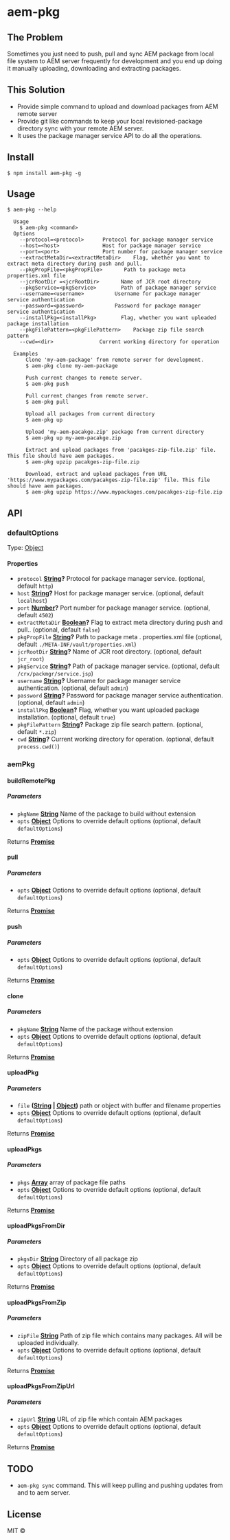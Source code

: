 # aem-pkg

## The Problem

Sometimes you just need to push, pull and sync AEM package from local file system to AEM server frequently for development and you end up doing it manually uploading, downloading and extracting packages.

## This Solution

-   Provide simple command to upload and download packages from AEM remote server
-   Provide git like commands to keep your local revisioned-package directory sync with your remote AEM server.
-   It uses the package manager service API to do all the operations.

## Install

    $ npm install aem-pkg -g

## Usage

    $ aem-pkg --help

      Usage
        $ aem-pkg <command>
      Options
      	--protocol=<protocol>      Protocol for package manager service
      	--host=<host>              Host for package manager service
      	--port=<port>              Port number for package manager service
      	--extractMetaDir=<extractMetaDir>    Flag, whether you want to extract meta directory during push and pull.
      	--pkgPropFile=<pkgPropFile>       Path to package meta properties.xml file
      	--jcrRootDir =<jcrRootDir>       Name of JCR root directory
      	--pkgService=<pkgService>        Path of package manager service
      	--username=<username>          Username for package manager service authentication
      	--password=<password>          Password for package manager service authentication
      	--installPkg=<installPkg>        Flag, whether you want uploaded package installation
      	--pkgFilePattern=<pkgFilePattern>    Package zip file search pattern
      	--cwd=<dir>               Current working directory for operation

      Examples
          Clone 'my-aem-package' from remote server for development.
          $ aem-pkg clone my-aem-package

          Push current changes to remote server.
          $ aem-pkg push

          Pull current changes from remote server.
          $ aem-pkg pull

          Upload all packages from current directory
          $ aem-pkg up

          Upload 'my-aem-pacakge.zip' package from current directory
          $ aem-pkg up my-aem-pacakge.zip

          Extract and upload packages from 'pacakges-zip-file.zip' file. This file should have aem packages.
          $ aem-pkg upzip pacakges-zip-file.zip

          Download, extract and upload packages from URL 'https://www.mypackages.com/pacakges-zip-file.zip' file. This file should have aem packages.
          $ aem-pkg upzip https://www.mypackages.com/pacakges-zip-file.zip

## API

<!-- Generated by documentation.js. Update this documentation by updating the source code. -->

### defaultOptions

Type: [Object](https://developer.mozilla.org/docs/Web/JavaScript/Reference/Global_Objects/Object)

#### Properties

-   `protocol` **[String](https://developer.mozilla.org/docs/Web/JavaScript/Reference/Global_Objects/String)?** Protocol for package manager service. (optional, default `http`)
-   `host` **[String](https://developer.mozilla.org/docs/Web/JavaScript/Reference/Global_Objects/String)?** Host for package manager service. (optional, default `localhost`)
-   `port` **[Number](https://developer.mozilla.org/docs/Web/JavaScript/Reference/Global_Objects/Number)?** Port number for package manager service. (optional, default `4502`)
-   `extractMetaDir` **[Boolean](https://developer.mozilla.org/docs/Web/JavaScript/Reference/Global_Objects/Boolean)?** Flag to extract meta directory during push and pull.. (optional, default `false`)
-   `pkgPropFile` **[String](https://developer.mozilla.org/docs/Web/JavaScript/Reference/Global_Objects/String)?** Path to package meta . properties.xml file (optional, default `./META-INF/vault/properties.xml`)
-   `jcrRootDir` **[String](https://developer.mozilla.org/docs/Web/JavaScript/Reference/Global_Objects/String)?** Name of JCR root directory. (optional, default `jcr_root`)
-   `pkgService` **[String](https://developer.mozilla.org/docs/Web/JavaScript/Reference/Global_Objects/String)?** Path of package manager service. (optional, default `/crx/packmgr/service.jsp`)
-   `username` **[String](https://developer.mozilla.org/docs/Web/JavaScript/Reference/Global_Objects/String)?** Username for package manager service authentication. (optional, default `admin`)
-   `password` **[String](https://developer.mozilla.org/docs/Web/JavaScript/Reference/Global_Objects/String)?** Password for package manager service authentication. (optional, default `admin`)
-   `installPkg` **[Boolean](https://developer.mozilla.org/docs/Web/JavaScript/Reference/Global_Objects/Boolean)?** Flag, whether you want uploaded package installation. (optional, default `true`)
-   `pkgFilePattern` **[String](https://developer.mozilla.org/docs/Web/JavaScript/Reference/Global_Objects/String)?** Package zip file search pattern. (optional, default `*.zip`)
-   `cwd` **[String](https://developer.mozilla.org/docs/Web/JavaScript/Reference/Global_Objects/String)?** Current working directory for operation. (optional, default `process.cwd()`)

### aemPkg

#### buildRemotePkg

##### Parameters

-   `pkgName` **[String](https://developer.mozilla.org/docs/Web/JavaScript/Reference/Global_Objects/String)** Name of the package to build without extension
-   `opts` **[Object](https://developer.mozilla.org/docs/Web/JavaScript/Reference/Global_Objects/Object)** Options to override default options (optional, default `defaultOptions`)

Returns **[Promise](https://developer.mozilla.org/docs/Web/JavaScript/Reference/Global_Objects/Promise)** 

#### pull

##### Parameters

-   `opts` **[Object](https://developer.mozilla.org/docs/Web/JavaScript/Reference/Global_Objects/Object)** Options to override default options (optional, default `defaultOptions`)

Returns **[Promise](https://developer.mozilla.org/docs/Web/JavaScript/Reference/Global_Objects/Promise)** 

#### push

##### Parameters

-   `opts` **[Object](https://developer.mozilla.org/docs/Web/JavaScript/Reference/Global_Objects/Object)** Options to override default options (optional, default `defaultOptions`)

Returns **[Promise](https://developer.mozilla.org/docs/Web/JavaScript/Reference/Global_Objects/Promise)** 

#### clone

##### Parameters

-   `pkgName` **[String](https://developer.mozilla.org/docs/Web/JavaScript/Reference/Global_Objects/String)** Name of the package without extension
-   `opts` **[Object](https://developer.mozilla.org/docs/Web/JavaScript/Reference/Global_Objects/Object)** Options to override default options (optional, default `defaultOptions`)

Returns **[Promise](https://developer.mozilla.org/docs/Web/JavaScript/Reference/Global_Objects/Promise)** 

#### uploadPkg

##### Parameters

-   `file` **([String](https://developer.mozilla.org/docs/Web/JavaScript/Reference/Global_Objects/String) \| [Object](https://developer.mozilla.org/docs/Web/JavaScript/Reference/Global_Objects/Object))** path or object with buffer and filename properties
-   `opts` **[Object](https://developer.mozilla.org/docs/Web/JavaScript/Reference/Global_Objects/Object)** Options to override default options (optional, default `defaultOptions`)

Returns **[Promise](https://developer.mozilla.org/docs/Web/JavaScript/Reference/Global_Objects/Promise)** 

#### uploadPkgs

##### Parameters

-   `pkgs` **[Array](https://developer.mozilla.org/docs/Web/JavaScript/Reference/Global_Objects/Array)** array of package file paths
-   `opts` **[Object](https://developer.mozilla.org/docs/Web/JavaScript/Reference/Global_Objects/Object)** Options to override default options (optional, default `defaultOptions`)

Returns **[Promise](https://developer.mozilla.org/docs/Web/JavaScript/Reference/Global_Objects/Promise)** 

#### uploadPkgsFromDir

##### Parameters

-   `pkgsDir` **[String](https://developer.mozilla.org/docs/Web/JavaScript/Reference/Global_Objects/String)** Directory of all package zip
-   `opts` **[Object](https://developer.mozilla.org/docs/Web/JavaScript/Reference/Global_Objects/Object)** Options to override default options (optional, default `defaultOptions`)

Returns **[Promise](https://developer.mozilla.org/docs/Web/JavaScript/Reference/Global_Objects/Promise)** 

#### uploadPkgsFromZip

##### Parameters

-   `zipFile` **[String](https://developer.mozilla.org/docs/Web/JavaScript/Reference/Global_Objects/String)** Path of zip file which contains many packages. All will be uploaded individually.
-   `opts` **[Object](https://developer.mozilla.org/docs/Web/JavaScript/Reference/Global_Objects/Object)** Options to override default options (optional, default `defaultOptions`)

Returns **[Promise](https://developer.mozilla.org/docs/Web/JavaScript/Reference/Global_Objects/Promise)** 

#### uploadPkgsFromZipUrl

##### Parameters

-   `zipUrl` **[String](https://developer.mozilla.org/docs/Web/JavaScript/Reference/Global_Objects/String)** URL of zip file which contain AEM packages
-   `opts` **[Object](https://developer.mozilla.org/docs/Web/JavaScript/Reference/Global_Objects/Object)** Options to override default options (optional, default `defaultOptions`)

Returns **[Promise](https://developer.mozilla.org/docs/Web/JavaScript/Reference/Global_Objects/Promise)** 

## TODO

-   `aem-pkg sync` command. This will keep pulling and pushing updates from and to aem server.

## License

MIT ©
